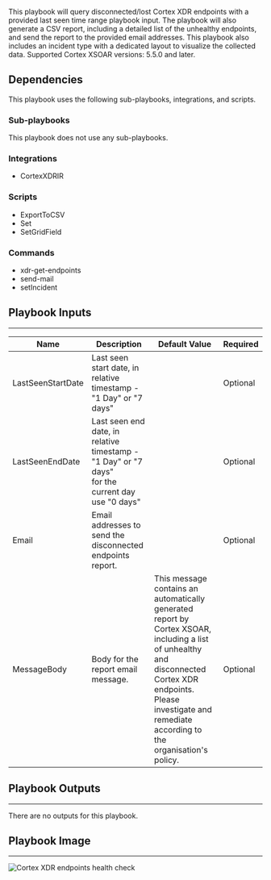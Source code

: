 This playbook will query disconnected/lost Cortex XDR endpoints with a provided last seen time range playbook input.
The playbook will also generate a CSV report, including a detailed list of the unhealthy endpoints, and send the report to the provided email addresses.
This playbook also includes an incident type with a dedicated layout to visualize the collected data.
Supported Cortex XSOAR versions: 5.5.0 and later.


## Dependencies
This playbook uses the following sub-playbooks, integrations, and scripts.

### Sub-playbooks
This playbook does not use any sub-playbooks.

### Integrations
* CortexXDRIR

### Scripts
* ExportToCSV
* Set
* SetGridField

### Commands
* xdr-get-endpoints
* send-mail
* setIncident

## Playbook Inputs
---

| **Name** | **Description** | **Default Value** | **Required** |
| --- | --- | --- | --- |
| LastSeenStartDate | Last seen start date, in relative timestamp - "1 Day" or  "7 days"  |  | Optional |
| LastSeenEndDate | Last seen end date, in relative timestamp - "1 Day" or  "7 days" <br/>for the current day use "0 days" |  | Optional |
| Email | Email addresses to send the disconnected endpoints report. |  | Optional |
| MessageBody | Body for the report email message.  | This message contains an automatically generated report by Cortex XSOAR, including a list of unhealthy and disconnected Cortex XDR endpoints.<br/>Please investigate and remediate according to the organisation's policy. | Optional |

## Playbook Outputs
---
There are no outputs for this playbook.

## Playbook Image
---
![Cortex XDR endpoints health check](https://raw.githubusercontent.com/demisto/content/5d3d94d8397e1400927ae4f3940ee74cfdc01575/Packs/CortexXDR/doc_files/Cortex_XDR_endpoints_health_check.png)